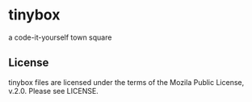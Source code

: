 # tinybox

a code-it-yourself town square

## License

tinybox files are licensed under the terms of the Mozila Public License, v.2.0. Please see LICENSE.

